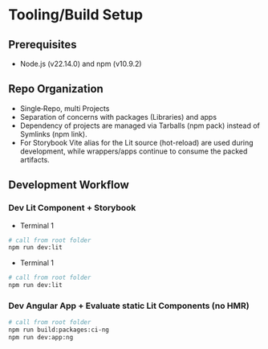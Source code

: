 # Tooling/Build Setup

## Prerequisites

- Node.js (v22.14.0) and npm (v10.9.2)

## Repo Organization

- Single‑Repo, multi Projects
- Separation of concerns with packages (Libraries) and apps
- Dependency of projects are managed via Tarballs (npm pack) instead of Symlinks (npm link).
- For Storybook Vite alias for the Lit source (hot-reload) are used during development, while wrappers/apps continue to consume the packed artifacts.

## Development Workflow

### Dev Lit Component + Storybook

- Terminal 1

```bash
# call from root folder
npm run dev:lit
```

- Terminal 1

```bash
# call from root folder
npm run dev:lit
```

### Dev Angular App + Evaluate static Lit Components (no HMR)

```bash
# call from root folder
npm run build:packages:ci-ng
npm run dev:app:ng
```
